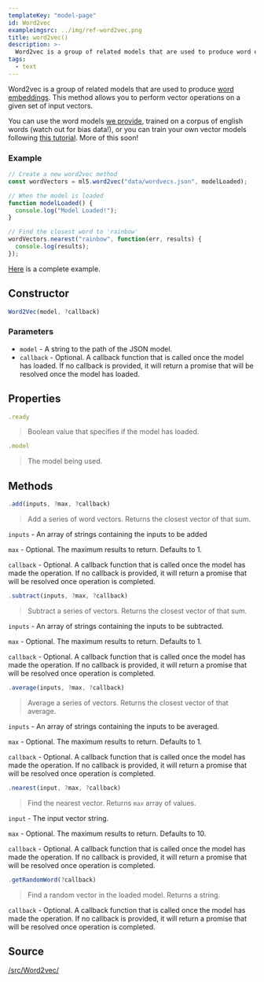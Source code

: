 ```yaml
---
templateKey: "model-page"
id: Word2vec
exampleimgsrc: ../img/ref-word2vec.png
title: word2vec()
description: >-
  Word2vec is a group of related models that are used to produce word embeddings. This method allows you to perform vector operations on a given set of input vectors.
tags:
  - text
---
```


Word2vec is a group of related models that are used to produce [word embeddings](https://en.wikipedia.org/wiki/Word2vec)</sup>. This method allows you to perform vector operations on a given set of input vectors.

You can use the word models [we provide](https://github.com/ml5js/ml5-examples/tree/master/p5js/Word2Vec/data), trained on a corpus of english words (watch out for bias data!), or you can train your own vector models following [this tutorial](https://github.com/ml5js/ml5-data-and-training/tree/master/training). More of this soon!

### Example

```javascript
// Create a new word2vec method
const wordVectors = ml5.word2vec("data/wordvecs.json", modelLoaded);

// When the model is loaded
function modelLoaded() {
  console.log("Model Loaded!");
}

// Find the closest word to 'rainbow'
wordVectors.nearest("rainbow", function(err, results) {
  console.log(results);
});
```

[Here](https://github.com/ml5js/ml5-examples/blob/master/p5js/Word2Vec/sketch.js) is a complete example.

## Constructor

```javascript
Word2Vec(model, ?callback)
```

### Parameters

- `model` - A string to the path of the JSON model.
- `callback` - Optional. A callback function that is called once the model has loaded. If no callback is provided, it will return a promise that will be resolved once the model has loaded.

## Properties

```javascript
.ready
```

> Boolean value that specifies if the model has loaded.

```javascript
.model
```

> The model being used.

## Methods

```javascript
.add(inputs, ?max, ?callback)
```

> Add a series of word vectors. Returns the closest vector of that sum.

`inputs` - An array of strings containing the inputs to be added

`max` - Optional. The maximum results to return. Defaults to 1.

`callback` - Optional. A callback function that is called once the model has made the operation. If no callback is provided, it will return a promise that will be resolved once operation is completed.

```javascript
.subtract(inputs, ?max, ?callback)
```

> Subtract a series of vectors. Returns the closest vector of that sum.

`inputs` - An array of strings containing the inputs to be subtracted.

`max` - Optional. The maximum results to return. Defaults to 1.

`callback` - Optional. A callback function that is called once the model has made the operation. If no callback is provided, it will return a promise that will be resolved once operation is completed.

```javascript
.average(inputs, ?max, ?callback)
```

> Average a series of vectors. Returns the closest vector of that average.

`inputs` - An array of strings containing the inputs to be averaged.

`max` - Optional. The maximum results to return. Defaults to 1.

`callback` - Optional. A callback function that is called once the model has made the operation. If no callback is provided, it will return a promise that will be resolved once operation is completed.

```javascript
.nearest(input, ?max, ?callback)
```

> Find the nearest vector. Returns `max` array of values.

`input` - The input vector string.

`max` - Optional. The maximum results to return. Defaults to 10.

`callback` - Optional. A callback function that is called once the model has made the operation. If no callback is provided, it will return a promise that will be resolved once operation is completed.

```javascript
.getRandomWord(?callback)
```

> Find a random vector in the loaded model. Returns a string.

`callback` - Optional. A callback function that is called once the model has made the operation. If no callback is provided, it will return a promise that will be resolved once operation is completed.

## Source

[/src/Word2vec/](https://github.com/ml5js/ml5-library/tree/master/src/Word2vec)
